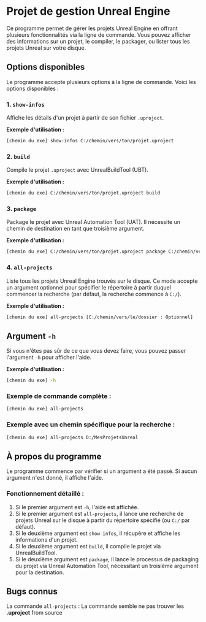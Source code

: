 
# Projet de gestion Unreal Engine

Ce programme permet de gérer les projets Unreal Engine en offrant plusieurs fonctionnalités via la ligne de commande. Vous pouvez afficher des informations sur un projet, le compiler, le packager, ou lister tous les projets Unreal sur votre disque.

## Options disponibles

Le programme accepte plusieurs options à la ligne de commande. Voici les options disponibles :

### 1. `show-infos`
Affiche les détails d'un projet à partir de son fichier `.uproject`.

**Exemple d'utilisation :**

```bash
[chemin du exe] show-infos C:/chemin/vers/ton/projet.uproject
```

### 2. `build`
Compile le projet `.uproject` avec UnrealBuildTool (UBT).

**Exemple d'utilisation :**

```bash
[chemin du exe] C:/chemin/vers/ton/projet.uproject build
```

### 3. `package`
Package le projet avec Unreal Automation Tool (UAT). Il nécessite un chemin de destination en tant que troisième argument.

**Exemple d'utilisation :**

```bash
[chemin du exe] C:/chemin/vers/ton/projet.uproject package C:/chemin/vers/le/dossier/de/destination
```

### 4. `all-projects`
Liste tous les projets Unreal Engine trouvés sur le disque. Ce mode accepte un argument optionnel pour spécifier le répertoire à partir duquel commencer la recherche (par défaut, la recherche commence à `C:/`).

**Exemple d'utilisation :**

```bash
[chemin du exe] all-projects [C:/chemin/vers/le/dossier : Optionnel]
```

## Argument `-h`

Si vous n'êtes pas sûr de ce que vous devez faire, vous pouvez passer l'argument `-h` pour afficher l'aide.

**Exemple d'utilisation :**

```bash
[chemin du exe] -h
```

### Exemple de commande complète :

```bash
[chemin du exe] all-projects
```

### Exemple avec un chemin spécifique pour la recherche :

```bash
[chemin du exe] all-projects D:/MesProjetsUnreal
```

## À propos du programme

Le programme commence par vérifier si un argument a été passé. Si aucun argument n'est donné, il affiche l'aide.

### Fonctionnement détaillé :

1. Si le premier argument est `-h`, l'aide est affichée.
2. Si le premier argument est `all-projects`, il lance une recherche de projets Unreal sur le disque à partir du répertoire spécifié (ou `C:/` par défaut).
3. Si le deuxième argument est `show-infos`, il récupère et affiche les informations d'un projet.
4. Si le deuxième argument est `build`, il compile le projet via UnrealBuildTool.
5. Si le deuxième argument est `package`, il lance le processus de packaging du projet via Unreal Automation Tool, nécessitant un troisième argument pour la destination.

## Bugs connus

La commande `all-projects` :
La commande semble ne pas trouver les **.uproject** from source

